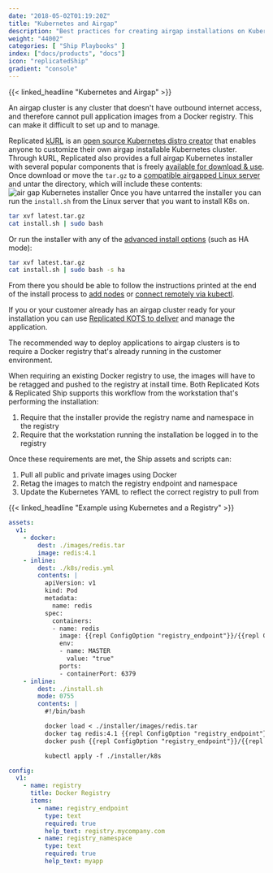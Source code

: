 ```yaml
---
date: "2018-05-02T01:19:20Z"
title: "Kubernetes and Airgap"
description: "Best practices for creating airgap installations on Kubernetes"
weight: "44002"
categories: [ "Ship Playbooks" ]
index: ["docs/products", "docs"]
icon: "replicatedShip"
gradient: "console"
---
```


{{< linked_headline "Kubernetes and Airgap" >}}

An airgap cluster is any cluster that doesn't have outbound internet access, and therefore cannot pull application images from a Docker registry. This can make it difficult to set up and to manage.

Replicated [kURL](https://kurl.sh) is an [open source Kubernetes distro creator](https://github.com/replicatedhq/kurl) that enables anyone to customize their own airgap installable Kubernetes cluster. Through kURL, Replicated also provides a full airgap Kubernetes installer with several popular components that is freely [available for download & use](http://kurl.sh/bundle/latest.tar.gz). Once download or move the `tar.gz` to a [compatible airgapped Linux server](https://kurl.sh/docs/install-with-kurl/system-requirements) and untar the directory, which will include these contents:
![air gap Kubernetes installer](/images/guides/kubernetes/airgap-k8s-installer.png)
Once you have untarred the installer you can run the `install.sh` from the Linux server that you want to install K8s on.
```bash
tar xvf latest.tar.gz
cat install.sh | sudo bash
```
Or run the installer with any of the [advanced install options](https://kurl.sh/docs/install-with-kurl/advanced-options) (such as HA mode):
```bash
tar xvf latest.tar.gz
cat install.sh | sudo bash -s ha
```
From there you should be able to follow the instructions printed at the end of the install process to [add nodes](https://kurl.sh/docs/install-with-kurl/adding-nodes) or [connect remotely via kubectl](https://kurl.sh/docs/install-with-kurl/connecting-remotely).

If you or your customer already has an airgap cluster ready for your installation you can use [Replicated KOTS to deliver](https://kots.io/kotsadm/installing/airgap-packages/) and manage the application.

The recommended way to deploy applications to airgap clusters is to require a Docker registry that's already running in the customer environment.

When requiring an existing Docker registry to use, the images will have to be retagged and pushed to the registry at install time. Both Replicated Kots & Replicated Ship supports this workflow from the workstation that's performing the installation:

1. Require that the installer provide the registry name and namespace in the registry
1. Require that the workstation running the installation be logged in to the registry

Once these requirements are met, the Ship assets and scripts can:

1. Pull all public and private images using Docker
1. Retag the images to match the registry endpoint and namespace
1. Update the Kubernetes YAML to reflect the correct registry to pull from

{{< linked_headline "Example using Kubernetes and a Registry" >}}

```yaml
assets:
  v1:
    - docker:
        dest: ./images/redis.tar
        image: redis:4.1
    - inline:
        dest: ./k8s/redis.yml
        contents: |
          apiVersion: v1
          kind: Pod
          metadata:
            name: redis
          spec:
            containers:
            - name: redis
              image: {{repl ConfigOption "registry_endpoint"}}/{{repl ConfigOption "registry_namespace"}}/redis:4/1
              env:
              - name: MASTER
                value: "true"
              ports:
              - containerPort: 6379
    - inline:
        dest: ./install.sh
        mode: 0755
        contents: |
          #!/bin/bash

          docker load < ./installer/images/redis.tar
          docker tag redis:4.1 {{repl ConfigOption "registry_endpoint"}}/{{repl ConfigOption "registry_namespace"}}/redis:4.1
          docker push {{repl ConfigOption "registry_endpoint"}}/{{repl ConfigOption "registry_namespace"}}/redis:4.1

          kubectl apply -f ./installer/k8s

config:
  v1:
    - name: registry
      title: Docker Registry
      items:
        - name: registry_endpoint
          type: text
          required: true
          help_text: registry.mycompany.com
        - name: registry_namespace
          type: text
          required: true
          help_text: myapp
```
